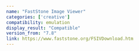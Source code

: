```yaml
---
name: "FastStone Image Viewer"
categories: ['creative']
compatibility: emulation
display_result: "Compatible"
version_from: "7.8"
link: https://www.faststone.org/FSIVDownload.htm
---
```


